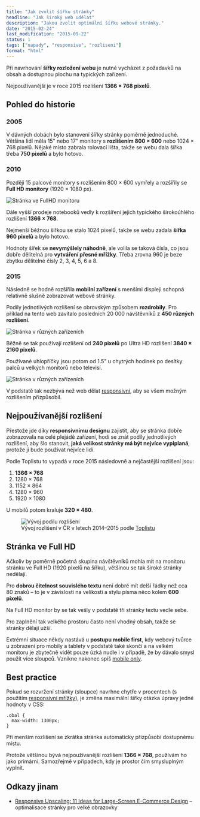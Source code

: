 ```yaml
---
title: "Jak zvolit šířku stránky"
headline: "Jak široký web udělat"
description: "Jakou zvolit optimální šířku webové stránky."
date: "2015-02-24"
last_modification: "2015-09-22"
status: 1
tags: ["napady", "responsive", "rozliseni"]
format: "html"
---
```


<p>Při navrhování <b>šířky rozložení webu</b> je nutné vycházet z požadavků na obsah a dostupnou plochu na typických zařízení.</p>

<p>Nejpoužívanější je v roce 2015 rozlišení <b>1366 × 768 pixelů</b>.</p>


<h2 id="historie">Pohled do historie</h2>


<h3 id="rok-2005">2005</h3>
<p>V dávných dobách bylo stanovení šířky stránky poměrně jednoduché. Většina lidí měla 15" nebo 17" monitory s <b>rozlišením 800 × 600</b> nebo 1024 × 768 pixelů. Nějaké místo zabrala rolovací lišta, takže se webu dala šířka třeba <b>750 pixelů</b> a bylo hotovo.</p>






<h3 id="rok-2010">2010</h3>

<p>Později 15 palcové monitory s rozlišením 800 × 600 vymřely a rozšířily se <b>Full HD monitory</b> (1920 × 1080 px).</p>

<p><img src="/files/sirka-stranky/fullhd.png" alt="Stránka ve FullHD monitoru" class="border"></p>




































<p>Dále vyšší prodeje notebooků vedly k rozšíření jejich typického širokoúhlého rozlišení <b>1366 × 768</b>.</p>

<p>Nejmenší běžnou šířkou se stalo 1024 pixelů, takže se webu zadala <b>šířka 960 pixelů</b> a bylo hotovo.</p>

<p>Hodnoty šířek se <b>nevymýšlely náhodně</b>, ale volila se taková čísla, co jsou dobře dělitelná pro <b>vytváření přesné mřížky</b>. Třeba zrovna 960 je beze zbytku dělitelné čísly 2, 3, 4, 5, 6 a 8.</p>


<h3 id="rok">2015</h3>

<p>Následně se hodně rozšířila <b>mobilní zařízení</b> s menšími displeji schopná relativně slušně zobrazovat webové stránky.</p>

<p>Podíly jednotlivých rozlišení se obrovským způsobem <b>rozdrobily</b>. Pro příklad na tento web zavítalo posledních 20 000 návštěvníků z <b>450 různých rozlišení</b>.</p>

<p><img src="/files/sirka-stranky/responsive.png" alt="Stránka v různých zařízeních" class="border"></p>




























<p>Běžně se tak používají rozlišení od <b>240 pixelů</b> po Ultra HD rozlišení <b>3840 × 2160 pixelů</b>.</p>

<p>Používané uhlopříčky jsou potom od 1.5" u chytrých hodinek po desítky palců u velkých monitorů nebo televisí.</p>

<p><img src="/files/sirka-stranky/screen-size.png" alt="Stránka v různých zařízeních" class="border"></p>











































<p>V podstatě tak nezbývá než web dělat <a href="/responsive">responsivní</a>, aby se všem možným rozlišením přizpůsobil.</p>



<h2 id="nejpouzivanejsi">Nejpoužívanější rozlišení</h2>

<p>Přestože jde díky <b>responsivnímu designu</b> zajistit, aby se stránka dobře zobrazovala na celé plejádě zařízení, hodí se znát podíly jednotlivých rozlišení, aby šlo stanovit, <b>jaká velikost stránky má být nejvíce vypiplaná</b>, protože ji bude používat nejvíce lidí.</p>


<p>Podle Toplistu to vypadá v roce 2015 následovně a nejčastější rozlišení jsou:</p>

<ol>
  <li><b>1366 × 768</b></li>
  <li>1280 × 768</li>
  <li>1152 × 864</li>
  <li>1280 × 960</li>
  <li>1920 × 1080</li>
</ol>


<p>U mobilů potom kraluje <b>320 × 480</b>.</p>

<figure>
  <img src="/files/sirka-stranky/rozliseni.png" alt="Vývoj podílu rozlišení" class="border">
  <figcaption>Vývoj rozlišení v ČR v letech 2014–2015 podle <a href="https://www.toplist.cz/global/history/resolution/">Toplistu</a></figcaption>
</figure>
<!-- http://www.toplist.cz/stat/?a=history&type=3 -->






























<h2 id="fullhd">Stránka ve Full HD</h2>

<p>Ačkoliv by poměrně početná skupina návštěvníků mohla mít na monitoru stránku ve Full HD (1920 pixelů na šířku), většinou se tak široké stránky nedělají.</p>



<p>Pro <b>dobrou čitelnost souvislého textu</b> není dobré mít delší řádky než cca 80 znaků – to je v závislosti na velikosti a stylu písma něco kolem <b>600 pixelů</b>.</p>


<p>Na Full HD monitor by se tak vešly v podstatě tři stránky textu vedle sebe.</p>


<p>Pro zaplnění tak velkého prostoru často není vhodný obsah, takže se stránky dělají užší.</p>


<p>Extrémní situace někdy nastává u <b>postupu mobile first</b>, kdy webový tvůrce u zobrazení pro mobily a tablety v podstatě také skončí a na velkém monitoru je zbytečně vidět pouze úzká nudle i v případě, že by dávalo smysl použít více sloupců. Vznikne nakonec spíš <a href="/mobile-first#mobile-only">mobile only</a>.</p>





<h2 id="best-practice">Best practice</h2>

<p>Pokud se rozvržení stránky (sloupce) navrhne chytře v procentech (s použitím <a href="/responsivni-mrizka">responsivní mřížky</a>), je změna maximální šířky otázka úpravy jedné hodnoty v CSS:</p>

<pre><code>.obal {
  max-width: 1300px;
}</code></pre>

<p>Při menším rozlišení se zkrátka stránka automaticky přizpůsobí dostupnému místu.</p>

<p>Protože většinou bývá nejpoužívanější rozlišení <b>1366 × 768</b>, používám ho jako primární. Samozřejmě v případech, kdy je prostor čím smysluplným vyplnit.</p>




<h2 id="odkazy">Odkazy jinam</h2>

<ul>
  <li><a href="http://baymard.com/blog/responsive-upscaling">Responsive Upscaling: 11 Ideas for Large-Screen E-Commerce Design</a> – optimalisace stránky pro velké obrazovky</li>
</ul>